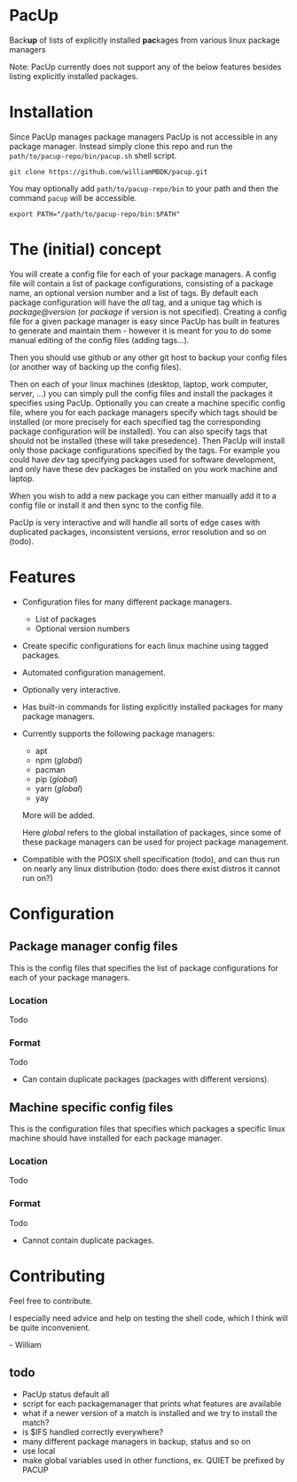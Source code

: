 # PacUp
Back**up** of lists of explicitly installed **pac**kages from various linux package managers

Note: PacUp currently does not support any of the below features besides listing explicitly installed packages.

# Installation
Since PacUp manages package managers PacUp is not accessible in any package manager. Instead simply clone this repo and run the `path/to/pacup-repo/bin/pacup.sh` shell script.

```shell
git clone https://github.com/williamMBDK/pacup.git
```

You may optionally add `path/to/pacup-repo/bin` to your path and then the command `pacup` will be accessible.
```shell
export PATH="/path/to/pacup-repo/bin:$PATH"
```

# The (initial) concept 
You will create a config file for each of your package managers.
A config file will contain a list of package configurations, consisting of a package name, an optional version number and a list of tags. By default each package configuration will have the *all* tag, and a unique tag which is *package@version* (or *package* if version is not specified).
Creating a config file for a given package manager is easy since PacUp has built in features to generate and maintain them - however it is meant for you to do some manual editing of the config files (adding tags...).

Then you should use github or any other git host to backup your config files (or another way of backing up the config files).

Then on each of your linux machines (desktop, laptop, work computer, server, ...) you can simply pull the config files and install the packages it specifies using PacUp. Optionally you can create a machine specific config file, where you for each package managers specify which tags should be installed (or more precisely for each specified tag the corresponding package configuration will be installed). You can also specify tags that should not be installed (these will take presedence). Then PacUp will install only those package configurations specified by the tags. For example you could have *dev* tag specifying packages used for software development, and only have these dev packages be installed on you work machine and laptop.

When you wish to add a new package you can either manually add it to a config file or install it and then sync to the config file.

PacUp is very interactive and will handle all sorts of edge cases with duplicated packages, inconsistent versions, error resolution and so on (todo).

# Features
* Configuration files for many different package managers.
    * List of packages
    * Optional version numbers
* Create specific configurations for each linux machine using tagged packages.
* Automated configuration management.
* Optionally very interactive.
* Has built-in commands for listing explicitly installed packages for many package managers.
* Currently supports the following package managers:
    * apt
    * npm (*global*)
    * pacman
    * pip (*global*)
    * yarn (*global*)
    * yay

    More will be added.

    Here *global* refers to the global installation of packages, since some of these package managers can be used for project package management.
* Compatible with the POSIX shell specification (todo), and can thus run on nearly any linux distribution (todo: does there exist distros it cannot run on?)

# Configuration 
## Package manager config files
This is the config files that specifies the list of package configurations for each of your package managers.
### Location
Todo
### Format
Todo
* Can contain duplicate packages (packages with different versions).
## Machine specific config files
This is the configuration files that specifies which packages a specific linux machine should have installed for each package manager.
### Location
Todo
### Format
Todo
* Cannot contain duplicate packages.

# Contributing
Feel free to contribute.

I especially need advice and help on testing the shell code, which I think will be quite inconvenient.

\- William

## todo
- PacUp status default all
- script for each packagemanager that prints what features are available
- what if a newer version of a match is installed and we try to install the match?
- is $IFS handled correctly everywhere?
- many different package managers in backup, status and so on
- use local
- make global variables used in other functions, ex. QUIET be prefixed by PACUP
